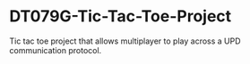 # DT079G-Tic-Tac-Toe-Project
Tic tac toe project that allows multiplayer to play across a UPD communication protocol.
